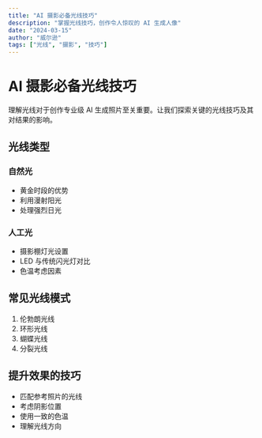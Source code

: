 ```yaml
---
title: "AI 摄影必备光线技巧"
description: "掌握光线技巧，创作令人惊叹的 AI 生成人像"
date: "2024-03-15"
author: "威尔逊"
tags: ["光线", "摄影", "技巧"]
---
```


# AI 摄影必备光线技巧

理解光线对于创作专业级 AI 生成照片至关重要。让我们探索关键的光线技巧及其对结果的影响。

## 光线类型

### 自然光
- 黄金时段的优势
- 利用漫射阳光
- 处理强烈日光

### 人工光
- 摄影棚灯光设置
- LED 与传统闪光灯对比
- 色温考虑因素

## 常见光线模式

1. 伦勃朗光线
2. 环形光线
3. 蝴蝶光线
4. 分裂光线

## 提升效果的技巧

- 匹配参考照片的光线
- 考虑阴影位置
- 使用一致的色温
- 理解光线方向